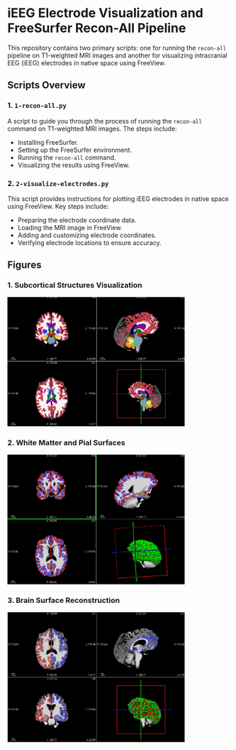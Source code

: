 # iEEG Electrode Visualization and FreeSurfer Recon-All Pipeline

This repository contains two primary scripts: one for running the `recon-all` pipeline on T1-weighted MRI images and another for visualizing intracranial EEG (iEEG) electrodes in native space using FreeView.

## Scripts Overview

### 1. `1-recon-all.py`

A script to guide you through the process of running the `recon-all` command on T1-weighted MRI images. The steps include:

- Installing FreeSurfer.
- Setting up the FreeSurfer environment.
- Running the `recon-all` command.
- Visualizing the results using FreeView.

### 2. `2-visualize-electrodes.py`

This script provides instructions for plotting iEEG electrodes in native space using FreeView. Key steps include:

- Preparing the electrode coordinate data.
- Loading the MRI image in FreeView.
- Adding and customizing electrode coordinates.
- Verifying electrode locations to ensure accuracy.

## Figures

### 1. Subcortical Structures Visualization
<img src="figures/subcortical.jpg" alt="Subcortical Structures" width="400">

### 2. White Matter and Pial Surfaces
<img src="figures/wm-pial.jpg" alt="White Matter and Pial Surfaces" width="400">

### 3. Brain Surface Reconstruction
<img src="figures/surface-recon.jpg" alt="Surface Reconstruction" width="400">

